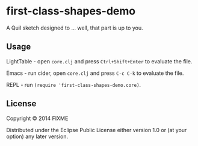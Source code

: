 # first-class-shapes-demo

A Quil sketch designed to ... well, that part is up to you.

## Usage

LightTable - open `core.clj` and press `Ctrl+Shift+Enter` to evaluate the file.

Emacs - run cider, open `core.clj` and press `C-c C-k` to evaluate the file.

REPL - run `(require 'first-class-shapes-demo.core)`.

## License

Copyright © 2014 FIXME

Distributed under the Eclipse Public License either version 1.0 or (at
your option) any later version.

